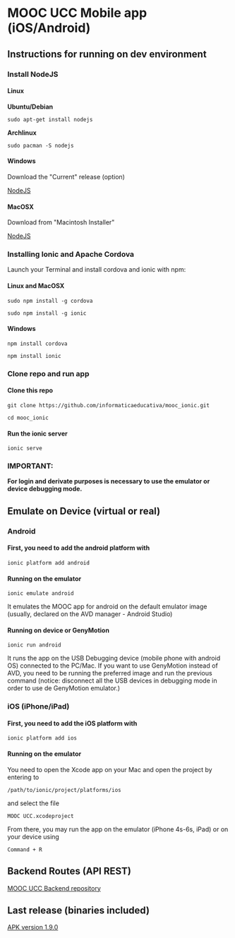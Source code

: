# MOOC UCC Mobile app (iOS/Android)

## Instructions for running on dev environment

### Install NodeJS

#### Linux

**Ubuntu/Debian**

`sudo apt-get install nodejs`

**Archlinux**

`sudo pacman -S nodejs`

#### Windows

Download the "Current" release (option)

[NodeJS](https://nodejs.org/en/download/)

#### MacOSX

Download from "Macintosh Installer"

[NodeJS](https://nodejs.org/en/download/)

### Installing Ionic and Apache Cordova

Launch your Terminal and install cordova and ionic with npm:
#### Linux and MacOSX
`sudo npm install -g cordova`

`sudo npm install -g ionic`

#### Windows
`npm install cordova`

`npm install ionic`

### Clone repo and run app

#### Clone this repo

`git clone https://github.com/informaticaeducativa/mooc_ionic.git`

`cd mooc_ionic`

#### Run the ionic server

`ionic serve`

### IMPORTANT:
**For login and derivate purposes is necessary to use the emulator or device debugging mode.**

## Emulate on Device (virtual or real)

### Android

#### First, you need to add the android platform with

`ionic platform add android`

#### Running on the emulator

`ionic emulate android`

It emulates the MOOC app for android on the default emulator image (usually, declared on the AVD manager - Android Studio)

#### Running on device or GenyMotion

`ionic run android`

It runs the app on the USB Debugging device (mobile phone with android OS) connected to the PC/Mac.
If you want to use GenyMotion instead of AVD, you need to be running the preferred image and run the previous command (notice: disconnect all the USB devices in debugging mode in order to use de GenyMotion emulator.)

### iOS (iPhone/iPad)

#### First, you need to add the iOS platform with

`ionic platform add ios`

#### Running on the emulator

You need to open the Xcode app on your Mac and open the project by entering to

`/path/to/ionic/project/platforms/ios`

and select the file

`MOOC UCC.xcodeproject`

From there, you may run the app on the emulator (iPhone 4s-6s, iPad) or on your device using

`Command + R`

## Backend Routes (API REST)

[MOOC UCC Backend repository](https://github.com/informaticaeducativa/moocucc)

## Last release (binaries included)

[APK version 1.9.0](https://github.com/informaticaeducativa/mooc_ionic/releases/tag/v1.9.0)
